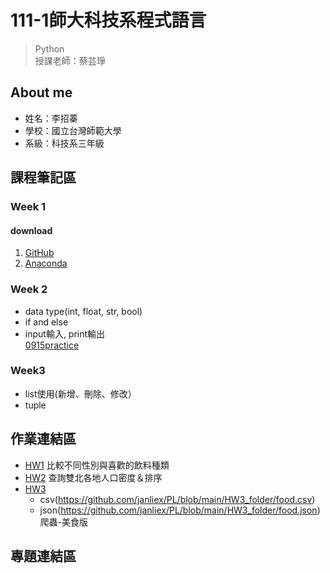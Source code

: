 # 111-1師大科技系程式語言 

> Python <br>
> 授課老師：蔡芸琤

## About me 
 * 姓名：李招蓁
 * 學校：國立台灣師範大學
 * 系級：科技系三年級
## 課程筆記區
### Week 1
#### download 
1. [GitHub](https://github.com/) <br>
2. [Anaconda](https://www.anaconda.com/products/distribution)
### Week 2 
- data type(int, float, str, bool)
- if and else
- input輸入, print輸出<br>
   [0915practice](https://github.com/janliex/PL/blob/main/practice1.ipynb)
### Week3
- list使用(新增、刪除、修改）
- tuple

## 作業連結區
- [HW1](https://github.com/janliex/PL/blob/main/HW1_folder/HW1.ipynb)
  比較不同性別與喜歡的飲料種類
- [HW2](https://github.com/janliex/PL/blob/main/HW2_folder/HW2.ipynb)
   查詢雙北各地人口密度＆排序
- [HW3](https://github.com/janliex/PL/blob/main/HW3_folder/HW3.ipynb)
   - csv(https://github.com/janliex/PL/blob/main/HW3_folder/food.csv)
   - json(https://github.com/janliex/PL/blob/main/HW3_folder/food.json)
   爬蟲-美食版 
## 專題連結區
